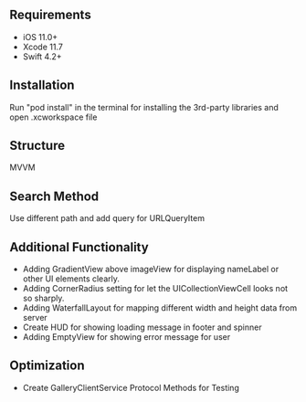 ## Requirements
- iOS 11.0+
- Xcode 11.7
- Swift 4.2+

## Installation
Run "pod install" in the terminal for installing the 3rd-party libraries and open .xcworkspace file

## Structure
MVVM

## Search Method
Use different path and add query for URLQueryItem

## Additional Functionality 
- Adding GradientView above imageView for displaying nameLabel or other UI elements clearly.
- Adding CornerRadius setting for let the UICollectionViewCell looks not so sharply.
- Adding WaterfallLayout for mapping different width and height data from server
- Create HUD for showing loading message in footer and spinner
- Adding EmptyView for showing error message for user

## Optimization
- Create GalleryClientService Protocol Methods for Testing
